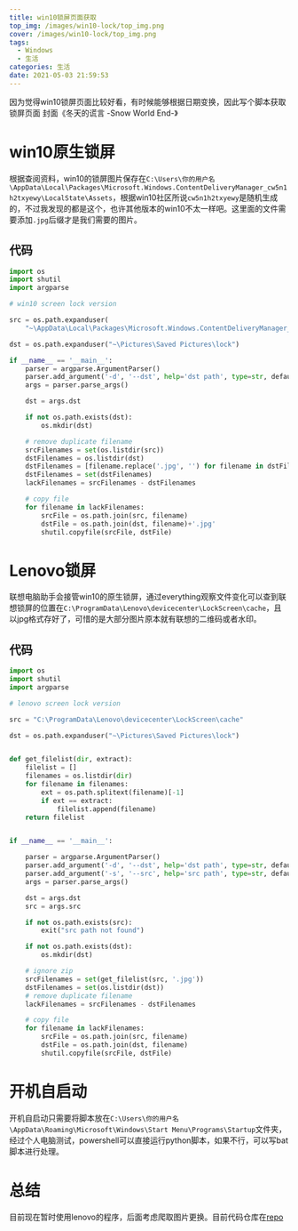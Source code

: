 ```yaml
---
title: win10锁屏页面获取
top_img: /images/win10-lock/top_img.png
cover: /images/win10-lock/top_img.png
tags:
  - Windows
  - 生活
categories: 生活
date: 2021-05-03 21:59:53
---
```



因为觉得win10锁屏页面比较好看，有时候能够根据日期变换，因此写个脚本获取锁屏页面
封面《冬天的谎言 -Snow World End-》
<!--more-->

# win10原生锁屏
根据查阅资料，win10的锁屏图片保存在`C:\Users\你的用户名\AppData\Local\Packages\Microsoft.Windows.ContentDeliveryManager_cw5n1h2txyewy\LocalState\Assets`，根据win10社区所说`cw5n1h2txyewy`是随机生成的，不过我发现的都是这个，也许其他版本的win10不太一样吧。这里面的文件需要添加`.jpg`后缀才是我们需要的图片。

## 代码
```python
import os
import shutil
import argparse

# win10 screen lock version

src = os.path.expanduser(
    "~\AppData\Local\Packages\Microsoft.Windows.ContentDeliveryManager_cw5n1h2txyewy\LocalState\Assets")

dst = os.path.expanduser("~\Pictures\Saved Pictures\lock")

if __name__ == '__main__':
    parser = argparse.ArgumentParser()
    parser.add_argument('-d', '--dst', help='dst path', type=str, default=dst)
    args = parser.parse_args()

    dst = args.dst

    if not os.path.exists(dst):
        os.mkdir(dst)

    # remove duplicate filename
    srcFilenames = set(os.listdir(src))
    dstFilenames = os.listdir(dst)
    dstFilenames = [filename.replace('.jpg', '') for filename in dstFilenames]
    dstFilenames = set(dstFilenames)
    lackFilenames = srcFilenames - dstFilenames

    # copy file
    for filename in lackFilenames:
        srcFile = os.path.join(src, filename)
        dstFile = os.path.join(dst, filename)+'.jpg'
        shutil.copyfile(srcFile, dstFile)
```


# Lenovo锁屏
联想电脑助手会接管win10的原生锁屏，通过everything观察文件变化可以查到联想锁屏的位置在`C:\ProgramData\Lenovo\devicecenter\LockScreen\cache`，且以jpg格式存好了，可惜的是大部分图片原本就有联想的二维码或者水印。
## 代码
```python
import os
import shutil
import argparse

# lenovo screen lock version

src = "C:\ProgramData\Lenovo\devicecenter\LockScreen\cache"

dst = os.path.expanduser("~\Pictures\Saved Pictures\lock")


def get_filelist(dir, extract):
    filelist = []
    filenames = os.listdir(dir)
    for filename in filenames:
        ext = os.path.splitext(filename)[-1]
        if ext == extract:
            filelist.append(filename)
    return filelist


if __name__ == '__main__':

    parser = argparse.ArgumentParser()
    parser.add_argument('-d', '--dst', help='dst path', type=str, default=dst)
    parser.add_argument('-s', '--src', help='src path', type=str, default=src)
    args = parser.parse_args()

    dst = args.dst
    src = args.src

    if not os.path.exists(src):
        exit("src path not found")

    if not os.path.exists(dst):
        os.mkdir(dst)

    # ignore zip
    srcFilenames = set(get_filelist(src, '.jpg'))
    dstFilenames = set(os.listdir(dst))
    # remove duplicate filename
    lackFilenames = srcFilenames - dstFilenames

    # copy file
    for filename in lackFilenames:
        srcFile = os.path.join(src, filename)
        dstFile = os.path.join(dst, filename)
        shutil.copyfile(srcFile, dstFile)
```
# 开机自启动
开机自启动只需要将脚本放在`C:\Users\你的用户名\AppData\Roaming\Microsoft\Windows\Start Menu\Programs\Startup`文件夹，经过个人电脑测试，powershell可以直接运行python脚本，如果不行，可以写bat脚本进行处理。

# 总结
目前现在暂时使用lenovo的程序，后面考虑爬取图片更换。目前代码仓库在[repo](https://github.com/qxdn/win10-lock-fetch)